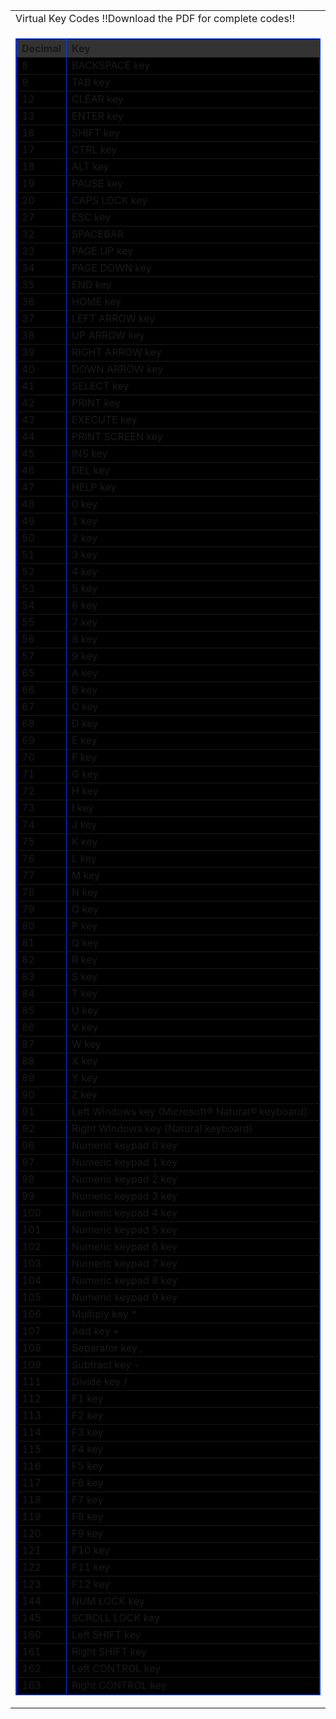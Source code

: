 
<body>
<table width="640" align="center" cellspacing="10" class="table">
  <tr>
    <td class="header">Virtual Key Codes !!Download the PDF for complete codes!! </td>
  </tr>
  <tr>
    <td class="tds">
    <table width="613" border="1" cellpadding="1" cellspacing="0" bordercolor="#0037ff" bgcolor="#000000">
    <tr bgcolor="#eeeeee" align="top">
      <th bgcolor="#333333">Decimal</th>
      <th width="539" align="left" bgcolor="#333333">Key</th>
    </tr>
    <tr valign="top">
      <td>8</td>
      <td>BACKSPACE key </td>
    </tr>
    <tr valign="top">
      <td>9</td>
      <td>TAB key </td>
    </tr>
    <tr valign="top">
      <td>12</td>
      <td>CLEAR key </td>
    </tr>
    <tr valign="top">
      <td>13</td>
      <td>ENTER key </td>
    </tr>
    <tr valign="top">
      <td>16</td>
      <td>SHIFT key </td>
    </tr>
    <tr valign="top">
      <td>17</td>
      <td>CTRL key </td>
    </tr>
    <tr valign="top">
      <td>18</td>
      <td>ALT key </td>
    </tr>
    <tr valign="top">
      <td>19</td>
      <td>PAUSE key </td>
    </tr>
    <tr valign="top">
      <td>20</td>
      <td>CAPS LOCK key </td>
    </tr>
    <tr valign="top">
      <td>27</td>
      <td>ESC key </td>
    </tr>
    <tr valign="top">
      <td>32</td>
      <td>SPACEBAR </td>
    </tr>
    <tr valign="top">
      <td>33</td>
      <td>PAGE UP key </td>
    </tr>
    <tr valign="top">
      <td>34</td>
      <td>PAGE DOWN key </td>
    </tr>
    <tr valign="top">
      <td>35</td>
      <td>END key </td>
    </tr>
    <tr valign="top">
      <td>36</td>
      <td>HOME key </td>
    </tr>
    <tr valign="top">
      <td>37</td>
      <td>LEFT ARROW key </td>
    </tr>
    <tr valign="top">
      <td>38</td>
      <td>UP ARROW key </td>
    </tr>
    <tr valign="top">
      <td>39</td>
      <td>RIGHT ARROW key </td>
    </tr>
    <tr valign="top">
      <td>40</td>
      <td>DOWN ARROW key </td>
    </tr>
    <tr valign="top">
      <td>41</td>
      <td>SELECT key </td>
    </tr>
    <tr valign="top">
      <td>42</td>
      <td>PRINT key</td>
    </tr>
    <tr valign="top">
      <td>43</td>
      <td>EXECUTE key </td>
    </tr>
    <tr valign="top">
      <td>44</td>
      <td>PRINT SCREEN key </td>
    </tr>
    <tr valign="top">
      <td>45</td>
      <td>INS key </td>
    </tr>
    <tr valign="top">
      <td>46</td>
      <td>DEL key </td>
    </tr>
    <tr valign="top">
      <td>47</td>
      <td>HELP key </td>
    </tr>
    <tr valign="top">
      <td>48</td>
      <td>0 key </td>
    </tr>
    <tr valign="top">
      <td>49</td>
      <td>1 key </td>
    </tr>
    <tr valign="top">
      <td>50</td>
      <td>2 key </td>
    </tr>
    <tr valign="top">
      <td>51</td>
      <td>3 key </td>
    </tr>
    <tr valign="top">
      <td>52</td>
      <td>4 key </td>
    </tr>
    <tr valign="top">
      <td>53</td>
      <td>5 key </td>
    </tr>
    <tr valign="top">
      <td>54</td>
      <td>6 key </td>
    </tr>
    <tr valign="top">
      <td>55</td>
      <td>7 key </td>
    </tr>
    <tr valign="top">
      <td>56</td>
      <td>8 key </td>
    </tr>
    <tr valign="top">
      <td>57</td>
      <td>9 key </td>
    </tr>
    <tr valign="top">
      <td>65</td>
      <td>A key </td>
    </tr>
    <tr valign="top">
      <td>66</td>
      <td>B key </td>
    </tr>
    <tr valign="top">
      <td>67</td>
      <td>C key </td>
    </tr>
    <tr valign="top">
      <td>68</td>
      <td>D key </td>
    </tr>
    <tr valign="top">
      <td>69</td>
      <td>E key </td>
    </tr>
    <tr valign="top">
      <td>70</td>
      <td>F key </td>
    </tr>
    <tr valign="top">
      <td>71</td>
      <td>G key </td>
    </tr>
    <tr valign="top">
      <td>72</td>
      <td>H key </td>
    </tr>
    <tr valign="top">
      <td>73</td>
      <td>I key </td>
    </tr>
    <tr valign="top">
      <td>74</td>
      <td>J key </td>
    </tr>
    <tr valign="top">
      <td>75</td>
      <td>K key </td>
    </tr>
    <tr valign="top">
      <td>76</td>
      <td>L key </td>
    </tr>
    <tr valign="top">
      <td>77</td>
      <td>M key </td>
    </tr>
    <tr valign="top">
      <td>78</td>
      <td>N key </td>
    </tr>
    <tr valign="top">
      <td>79</td>
      <td>O key </td>
    </tr>
    <tr valign="top">
      <td>80</td>
      <td>P key </td>
    </tr>
    <tr valign="top">
      <td>81</td>
      <td>Q key </td>
    </tr>
    <tr valign="top">
      <td>82</td>
      <td>R key </td>
    </tr>
    <tr valign="top">
      <td>83</td>
      <td>S key </td>
    </tr>
    <tr valign="top">
      <td>84</td>
      <td>T key </td>
    </tr>
    <tr valign="top">
      <td>85</td>
      <td>U key </td>
    </tr>
    <tr valign="top">
      <td>86</td>
      <td>V key </td>
    </tr>
    <tr valign="top">
      <td>87</td>
      <td>W key </td>
    </tr>
    <tr valign="top">
      <td>88</td>
      <td>X key </td>
    </tr>
    <tr valign="top">
      <td>89</td>
      <td>Y key </td>
    </tr>
    <tr valign="top">
      <td>90</td>
      <td>Z key </td>
    </tr>
    <tr valign="top">
      <td>91</td>
      <td>Left Windows key (Microsoft® 
        Natural® keyboard) </td>
    </tr>
    <tr valign="top">
      <td>92</td>
      <td>Right Windows key (Natural 
        keyboard) </td>
    </tr>
    <tr valign="top">
      <td>96</td>
      <td>Numeric keypad 0 key </td>
    </tr>
    <tr valign="top">
      <td>97</td>
      <td>Numeric keypad 1 key </td>
    </tr>
    <tr valign="top">
      <td>98</td>
      <td>Numeric keypad 2 key </td>
    </tr>
    <tr valign="top">
      <td>99</td>
      <td>Numeric keypad 3 key </td>
    </tr>
    <tr valign="top">
      <td>100</td>
      <td>Numeric keypad 4 key </td>
    </tr>
    <tr valign="top">
      <td>101</td>
      <td>Numeric keypad 5 key </td>
    </tr>
    <tr valign="top">
      <td>102</td>
      <td>Numeric keypad 6 key </td>
    </tr>
    <tr valign="top">
      <td>103</td>
      <td>Numeric keypad 7 key </td>
    </tr>
    <tr valign="top">
      <td>104</td>
      <td>Numeric keypad 8 key </td>
    </tr>
    <tr valign="top">
      <td>105</td>
      <td>Numeric keypad 9 key </td>
    </tr>
    <tr valign="top">
      <td>106</td>
      <td>Multiply key *</td>
    </tr>
    <tr valign="top">
      <td>107</td>
      <td>Add key +</td>
    </tr>
    <tr valign="top">
      <td>108</td>
      <td>Separator key ,</td>
    </tr>
    <tr valign="top">
      <td>109</td>
      <td>Subtract key -</td>
    </tr>
    <tr valign="top">
      <td>111</td>
      <td>Divide key /</td>
    </tr>
    <tr valign="top">
      <td>112</td>
      <td>F1 key </td>
    </tr>
    <tr valign="top">
      <td>113</td>
      <td>F2 key </td>
    </tr>
    <tr valign="top">
      <td>114</td>
      <td>F3 key </td>
    </tr>
    <tr valign="top">
      <td>115</td>
      <td>F4 key </td>
    </tr>
    <tr valign="top">
      <td>116</td>
      <td>F5 key </td>
    </tr>
    <tr valign="top">
      <td>117</td>
      <td>F6 key </td>
    </tr>
    <tr valign="top">
      <td>118</td>
      <td>F7 key </td>
    </tr>
    <tr valign="top">
      <td>119</td>
      <td>F8 key </td>
    </tr>
    <tr valign="top">
      <td>120</td>
      <td>F9 key </td>
    </tr>
    <tr valign="top">
      <td>121</td>
      <td>F10 key </td>
    </tr>
    <tr valign="top">
      <td>122</td>
      <td>F11 key </td>
    </tr>
    <tr valign="top">
      <td>123</td>
      <td>F12 key </td>
    </tr>
    <tr valign="top">
      <td>144</td>
      <td>NUM LOCK key </td>
    </tr>
    <tr valign="top">
      <td>145</td>
      <td>SCROLL LOCK key </td>
    </tr>
    <tr valign="top">
      <td>160</td>
      <td>Left SHIFT key</td>
    </tr>
    <tr valign="top">
      <td>161</td>
      <td>Right SHIFT key</td>
    </tr>
    <tr valign="top">
      <td>162</td>
      <td>Left CONTROL key</td>
    </tr>
    <tr valign="top">
      <td>163</td>
      <td>Right CONTROL key</td>
    </tr>
</table>

</body>
</html>

